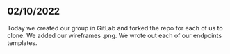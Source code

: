 ## 02/10/2022

Today we created our group in GitLab and forked the repo for each of us to clone. We added our wireframes .png. We wrote out each of our endpoints templates.
